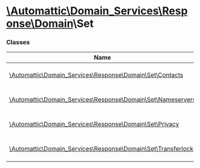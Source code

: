 # [\Automattic](../namespaces/automattic.md)[\Domain_Services](../namespaces/automattic-domain-services.md)[\Response](../namespaces/automattic-domain-services-response.md)[\Domain](../namespaces/automattic-domain-services-response-domain.md)\Set

### Classes

| Name | Summary |
|------|---------|
| [\Automattic\Domain_Services\Response\Domain\Set\Contacts](../classes/Automattic-Domain-Services-Response-Domain-Set-Contacts.md) | Response for Domain\Set\Contacts command |
| [\Automattic\Domain_Services\Response\Domain\Set\Nameservers](../classes/Automattic-Domain-Services-Response-Domain-Set-Nameservers.md) | Response of a Domain\Set\Nameservers command |
| [\Automattic\Domain_Services\Response\Domain\Set\Privacy](../classes/Automattic-Domain-Services-Response-Domain-Set-Privacy.md) | Response of a Domain\Set\Privacy command |
| [\Automattic\Domain_Services\Response\Domain\Set\Transferlock](../classes/Automattic-Domain-Services-Response-Domain-Set-Transferlock.md) | Response of a Transferlock\Set command. |
